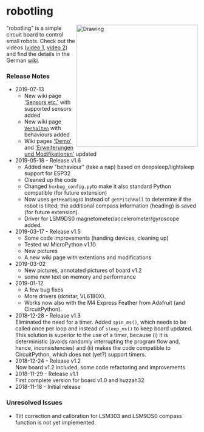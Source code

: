# robotling

[<img align="right" src="https://github.com/teuler/robotling/blob/master/pictures/IMG_4857a_sm.png" alt="Drawing" width="320"/>](https://github.com/teuler/robotling/blob/master/pictures/IMG_4857a.png)

"robotling" is a simple circuit board to control small robots. Check out the videos ([video 1](https://youtu.be/wil41YtIeN8), [video 2](https://youtu.be/cLstXW3RsBA)) and find the details in the German [wiki](https://github.com/teuler/robotling/wiki). 

### Release Notes

* 2019-07-13
  - New wiki page ['Sensors etc.'](https://github.com/teuler/robotling/wiki/Sensoren-etc) with supported sensors added
  - New wiki page [`Verhalten`](https://github.com/teuler/robotling/wiki/Verhalten) with behaviours added
  - Wiki pages ['Demo'](https://github.com/teuler/robotling/wiki/Demo) and ['Erweiterungen und Modifikationen'](https://github.com/teuler/robotling/wiki/Erweiterungen-und-Modifikationen) updated 
* 2019-05-18 - Release v1.6
  - Added new "behaviour" (take a nap) based on deepsleep/lightsleep support for ESP32
  - Cleaned up the code
  - Changed `hexbug_config.py`to make it also standard Python compatible (for future extension)
  - Now uses `getHeading3D` instead of `getPitchRoll` to determine if the robot is tilted; the additional 
    compass information (heading) is saved (for future extension).
  - Driver for LSM9DS0 magnetometer/accelerometer/gyroscope added.
* 2019-03-17 - Release v1.5
  - Some code improvements (handing devices, cleaning up)
  - Tested w/ MicroPython v1.10
  - New pictures
  - A new wiki page with extentions and modifications
* 2019-03-02
  - New pictures, annotated pictures of board v1.2
  - some new text on memory and performance
* 2019-01-12 
  - A few bug fixes
  - More drivers (dotstar, VL6180X). 
  - Works now also with the M4 Express Feather from Adafruit (and CircuitPython).
* 2018-12-28 - Release v1.3  
  Eliminated the need for a timer. Added `spin_ms()`, which needs to be called once per loop and instead of `sleep_ms()` to keep board
  updated. This solution is superior to the use of a timer, because (i) it is deterministic (avoids randomly interrupting the program 
  flow and, hence, inconsistencies) and (ii) makes the code compatible to CircuitPython, which does not (yet?) support timers.
* 2018-12-24 - Release v1.2  
  Now board v1.2 included, some code refactoring and improvements
* 2018-11-29 - Release v1.1  
  First complete version for board v1.0 and huzzah32
* 2018-11-18 - Initial release 

### Unresolved Issues

  - Tilt correction and calibration for LSM303 and LSM9DS0 compass function is not yet implemented.

